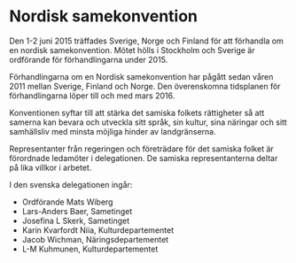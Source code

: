 # Nordisk samekonvention

Den 1\-2 juni 2015 träffades Sverige, Norge och Finland för att förhandla om en nordisk samekonvention. Mötet hölls i Stockholm och Sverige är ordförande för förhandlingarna under 2015\.

Förhandlingarna om en Nordisk samekonvention har pågått sedan våren 2011 mellan Sverige, Finland och Norge. Den överenskomna tidsplanen för förhandlingarna löper till och med mars 2016\.

Konventionen syftar till att stärka det samiska folkets rättigheter så att samerna kan bevara och utveckla sitt språk, sin kultur, sina näringar och sitt samhällsliv med minsta möjliga hinder av landgränserna.

Representanter från regeringen och företrädare för det samiska folket är förordnade ledamöter i delegationen. De samiska representanterna deltar på lika villkor i arbetet.

I den svenska delegationen ingår:

* Ordförande Mats Wiberg
* Lars\-Anders Baer, Sametinget
* Josefina L Skerk, Sametinget
* Karin Kvarfordt Niia, Kulturdepartementet
* Jacob Wichman, Näringsdepartementet
* L\-M Kuhmunen, Kulturdepartementet
